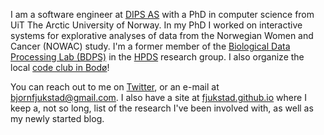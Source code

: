 I am a software engineer at [DIPS AS](http://dips.no) with a PhD in computer
science from UiT The Arctic University of Norway. In my PhD I worked on
interactive systems for explorative analyses of data from the Norwegian Women
and Cancer (NOWAC) study. I'm a former member of the [Biological Data Processing
Lab (BDPS)](http://bdps.cs.uit.no/) in the [HPDS](http://hpds.cs.uit.no/)
research group. I also organize the local [code club in
Bodø](https://www.facebook.com/kodeklubbenbodo)! 

You can reach out to me on [Twitter](https://twitter.com/fjukstad), or an e-mail
at [bjornfjukstad@gmail.com](mailto:bjornfjukstad@gmail.com). I also have a site
at [fjukstad.github.io](http://fjukstad.github.io) where I keep a, not so long,
list of the research I've been involved with, as well as my newly started blog. 
